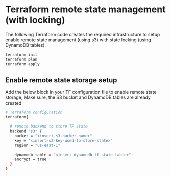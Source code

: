 # Terraform remote state management (with locking)

The following Terraform code creates the required infrastructure to setup enable remote state management (using s3) with state locking (using DynamoDB tables).

```sh
terraform init
terraform plan
terraform apply
```

## Enable remote state storage setup

Add the below block in your TF configuration file to enable remote state storage, Make sure, the S3 bucket and DynamoDB tables are already created

```sh
# Terraform configuration
terraform{

  # remote backend to store TF state
  backend "s3" {
    bucket = "<insert-s3-bucket-name>"
    key = "<insert-s3-key-used-to-store-state>"
    region = "us-east-1"

    dynamodb_table = "<insert-dynamodb-tf-state-table>"
    encrypt = true
  }
}
```
